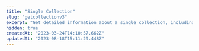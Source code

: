```yaml
---
title: "Single Collection"
slug: "getcollectionv3"
excerpt: "Get detailed information about a single collection, including real-time stats."
hidden: true
createdAt: "2023-03-24T14:10:57.662Z"
updatedAt: "2023-08-18T15:11:29.448Z"
---
```

